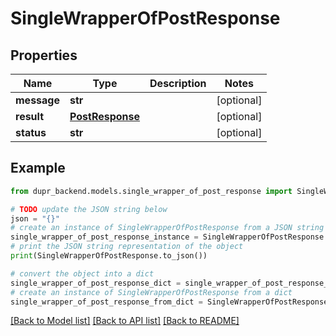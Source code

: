 # SingleWrapperOfPostResponse


## Properties

Name | Type | Description | Notes
------------ | ------------- | ------------- | -------------
**message** | **str** |  | [optional] 
**result** | [**PostResponse**](PostResponse.md) |  | [optional] 
**status** | **str** |  | [optional] 

## Example

```python
from dupr_backend.models.single_wrapper_of_post_response import SingleWrapperOfPostResponse

# TODO update the JSON string below
json = "{}"
# create an instance of SingleWrapperOfPostResponse from a JSON string
single_wrapper_of_post_response_instance = SingleWrapperOfPostResponse.from_json(json)
# print the JSON string representation of the object
print(SingleWrapperOfPostResponse.to_json())

# convert the object into a dict
single_wrapper_of_post_response_dict = single_wrapper_of_post_response_instance.to_dict()
# create an instance of SingleWrapperOfPostResponse from a dict
single_wrapper_of_post_response_from_dict = SingleWrapperOfPostResponse.from_dict(single_wrapper_of_post_response_dict)
```
[[Back to Model list]](../README.md#documentation-for-models) [[Back to API list]](../README.md#documentation-for-api-endpoints) [[Back to README]](../README.md)


